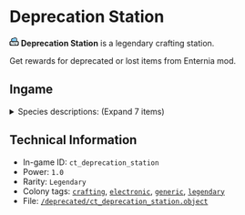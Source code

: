 # Deprecation Station

<img src="https://raw.githubusercontent.com/Ceterai/Enternia/main/objects/alta/crafting/aquarium/icon.png" alt="Deprecation Station icon" loading="lazy" height=16px width="auto" /> **Deprecation Station** is a legendary crafting station.

Get rewards for deprecated or lost items from Enternia mod.

## Ingame

<details><summary>Species descriptions: (Expand 7 items)</summary>

- Apex: I can create equipment to use for wiring here.
- Avian: It's a workstation for crafting equipment to use for wiring.
- Floran: Floran can make equipment for wiring thingsss.
- Glitch: Pleased. A workstation for creating wiring related equipment. Very handy.
- Human: Wiring related equipment can be crafted on this workstation. Neat!
- Hylotl: For wiring tools and accessories, this is the go to workstation.
- Novakid: A workstation for all things wirin' related.

</details>

## Technical Information

- In-game ID: `ct_deprecation_station`
- Power: `1.0`
- Rarity: `Legendary`
- Colony tags: [`crafting`](https://ceterai.github.io/MyEnternia/Wiki/Tags/Crafting), [`electronic`](https://ceterai.github.io/MyEnternia/Wiki/Tags/Electronic), [`generic`](https://ceterai.github.io/MyEnternia/Wiki/Tags/Generic), [`legendary`](https://ceterai.github.io/MyEnternia/Wiki/Tags/Legendary)
- File: [`/deprecated/ct_deprecation_station.object`](https://github.com/Ceterai/Enternia/blob/main/deprecated/ct_deprecation_station.object)

